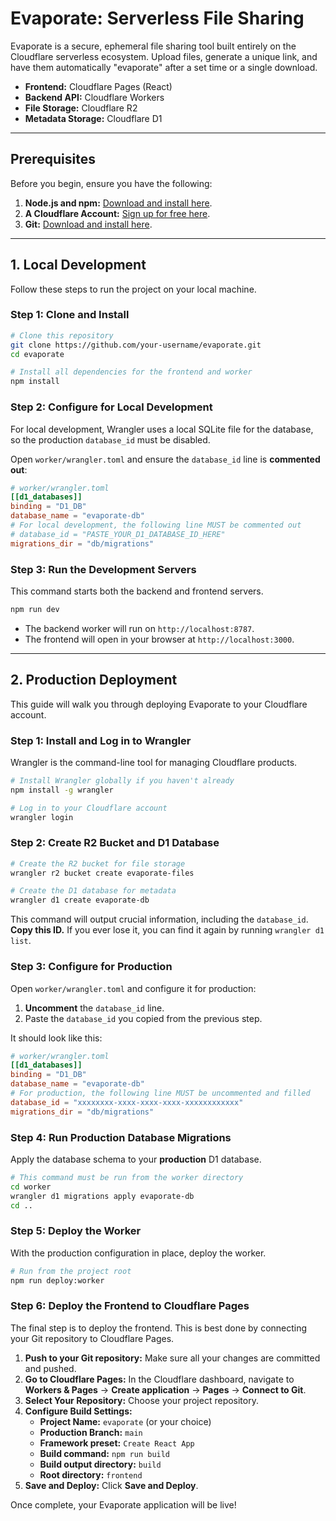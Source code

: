 # Evaporate: Serverless File Sharing

Evaporate is a secure, ephemeral file sharing tool built entirely on the Cloudflare serverless ecosystem. Upload files, generate a unique link, and have them automatically "evaporate" after a set time or a single download.

- **Frontend:** Cloudflare Pages (React)
- **Backend API:** Cloudflare Workers
- **File Storage:** Cloudflare R2
- **Metadata Storage:** Cloudflare D1

---

## Prerequisites

Before you begin, ensure you have the following:

1.  **Node.js and npm:** [Download and install here](https://nodejs.org/).
2.  **A Cloudflare Account:** [Sign up for free here](https://dash.cloudflare.com/sign-up).
3.  **Git:** [Download and install here](https://git-scm.com/).

---

## 1. Local Development

Follow these steps to run the project on your local machine.

### Step 1: Clone and Install

```bash
# Clone this repository
git clone https://github.com/your-username/evaporate.git
cd evaporate

# Install all dependencies for the frontend and worker
npm install
```

### Step 2: Configure for Local Development

For local development, Wrangler uses a local SQLite file for the database, so the production `database_id` must be disabled.

Open `worker/wrangler.toml` and ensure the `database_id` line is **commented out**:

```toml
# worker/wrangler.toml
[[d1_databases]]
binding = "D1_DB"
database_name = "evaporate-db"
# For local development, the following line MUST be commented out
# database_id = "PASTE_YOUR_D1_DATABASE_ID_HERE"
migrations_dir = "db/migrations"
```

### Step 3: Run the Development Servers

This command starts both the backend and frontend servers.

```bash
npm run dev
```

- The backend worker will run on `http://localhost:8787`.
- The frontend will open in your browser at `http://localhost:3000`.

---

## 2. Production Deployment

This guide will walk you through deploying Evaporate to your Cloudflare account.

### Step 1: Install and Log in to Wrangler

Wrangler is the command-line tool for managing Cloudflare products.

```bash
# Install Wrangler globally if you haven't already
npm install -g wrangler

# Log in to your Cloudflare account
wrangler login
```

### Step 2: Create R2 Bucket and D1 Database

```bash
# Create the R2 bucket for file storage
wrangler r2 bucket create evaporate-files

# Create the D1 database for metadata
wrangler d1 create evaporate-db
```

This command will output crucial information, including the `database_id`. **Copy this ID.** If you ever lose it, you can find it again by running `wrangler d1 list`.

### Step 3: Configure for Production

Open `worker/wrangler.toml` and configure it for production:

1.  **Uncomment** the `database_id` line.
2.  Paste the `database_id` you copied from the previous step.

It should look like this:

```toml
# worker/wrangler.toml
[[d1_databases]]
binding = "D1_DB"
database_name = "evaporate-db"
# For production, the following line MUST be uncommented and filled
database_id = "xxxxxxxx-xxxx-xxxx-xxxx-xxxxxxxxxxxx"
migrations_dir = "db/migrations"
```

### Step 4: Run Production Database Migrations

Apply the database schema to your **production** D1 database.

```bash
# This command must be run from the worker directory
cd worker
wrangler d1 migrations apply evaporate-db
cd ..
```

### Step 5: Deploy the Worker

With the production configuration in place, deploy the worker.

```bash
# Run from the project root
npm run deploy:worker
```

### Step 6: Deploy the Frontend to Cloudflare Pages

The final step is to deploy the frontend. This is best done by connecting your Git repository to Cloudflare Pages.

1.  **Push to your Git repository:** Make sure all your changes are committed and pushed.
2.  **Go to Cloudflare Pages:** In the Cloudflare dashboard, navigate to **Workers & Pages** -> **Create application** -> **Pages** -> **Connect to Git**.
3.  **Select Your Repository:** Choose your project repository.
4.  **Configure Build Settings:**
    - **Project Name:** `evaporate` (or your choice)
    - **Production Branch:** `main`
    - **Framework preset:** `Create React App`
    - **Build command:** `npm run build`
    - **Build output directory:** `build`
    - **Root directory:** `frontend`
5.  **Save and Deploy:** Click **Save and Deploy**.

Once complete, your Evaporate application will be live!